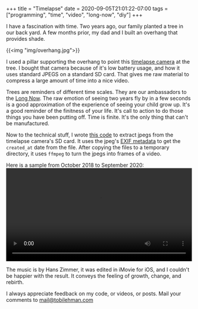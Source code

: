 +++
title = "Timelapse"
date = 2020-09-05T21:01:22-07:00
tags = ["programming", "time", "video", "long-now", "diy"]
+++

I have a fascination with time. Two years ago, our family planted a tree in our back yard. A few months 
prior, my dad and I built an overhang that provides shade. 

{{<img "img/overhang.jpg">}}

I used a pillar supporting the overhang to 
point this [timelapse camera](https://www.amazon.com/gp/product/B01FJZQONW/) at the tree. I bought that 
camera because of it's low battery usage, and how it uses standard JPEGS on a standard SD card. That gives 
me raw material to compress a large amount of time into a nice video.

Trees are reminders of different time scales. They are our ambassadors to the [Long Now](/posts/long-now/).
The raw emotion of seeing two years fly by in a few seconds is a good approximation of the experience of 
seeing your child grow up. It's a good reminder of the finitness of your life. It's call to action to do those 
things you have been putting off. Time is finite. It's the only thing that can't be manufactured.

Now to the technical stuff, I wrote [this code](https://github.com/tlehman/timelapse-cam) to extract jpegs 
from the timelapse camera's SD card. It uses the jpeg's [EXIF metadata](https://en.wikipedia.org/wiki/Exif) to 
get the `created_at` date from the file. After copying the files to a temporary directory, it uses `ffmpeg` to 
turn the jpegs into frames of a video.

Here is a sample from October 2018 to September 2020:
<video controls width="100%"><source src="/posts/timelapse/timelapse-tree.mp4" type="video/mp4" /></video>

The music is by Hans Zimmer, it was edited in iMovie for iOS, and I couldn't be happier with the result. It conveys 
the feeling of growth, change, and rebirth.

I always appreciate feedback on my code, or videos, or posts. Mail your comments to <a href="mailto:mail@tobilehman.com">mail@tobilehman.com</a>

